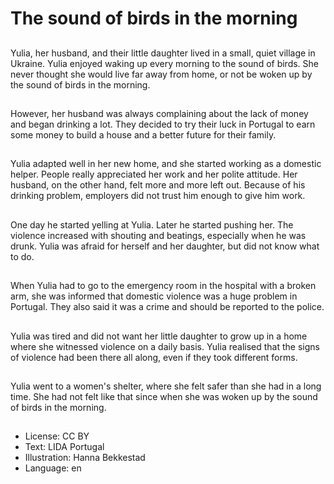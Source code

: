 # The sound of birds in the morning

##
Yulia, her husband, and their little daughter lived in a small, quiet village in Ukraine. Yulia enjoyed waking up every morning to the sound of birds. She never thought she would live far away from home, or not be woken up by the sound of birds in the morning.

##
However, her husband was always complaining about the lack of money and began drinking a lot. They decided to try their luck in Portugal to earn some money to build a house and a better future for their family.

##
Yulia adapted well in her new home, and she started working as a domestic helper. People really appreciated her work and her polite attitude. Her husband, on the other hand, felt more and more left out. Because of his drinking problem, employers did not trust him enough to give him work.

##
One day he started yelling at Yulia. Later he started pushing her. The violence increased with shouting and beatings, especially when he was drunk. Yulia was afraid for herself and her daughter, but did not know what to do.

##
When Yulia had to go to the emergency room in the hospital with a broken arm, she was informed that domestic violence was a huge problem in Portugal. They also said it was a crime and should be reported to the police.

##
Yulia was tired and did not want her little daughter to grow up in a home where she witnessed violence on a daily basis. Yulia realised that the signs of violence had been there all along, even if they took different forms.

##
Yulia went to a women's shelter, where she felt safer than she had in a long time. She had not felt like that since when she was woken up by the sound of birds in the morning.

##
* License: CC BY
* Text: LIDA Portugal
* Illustration: Hanna Bekkestad
* Language: en
